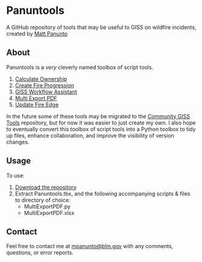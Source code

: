 # Panuntools

A GitHub repository of tools that may be useful to GISS on wildfire incidents, created by [Matt Panunto](https://github.com/mpanunto)

## About

Panuntools is a *very* cleverly named toolbox of script tools.

1. [Calculate Ownership](docs/README_CalculateOwnership.md)
2. [Create Fire Progression](docs/README_CreateFireProgression.md)
3. [GISS Workflow Assistant](docs/README_CalculateEventGeometry_CopyGDB.md)
4. [Multi Export PDF](docs/README_MultiExportPDF.md)
5. [Update Fire Edge](docs/README_UpdateFireEdge.md)

In the future some of these tools may be migrated to the [Community GISS Tools](https://github.com/smHooper/giss_community_tools) repository, but for now it was easier to just create my own. I also hope to eventually convert this toolbox of script tools into a Python toolbox to tidy up files, enhance collaboration, and improve the visibility of version changes.

## Usage

To use:
1. [Download the repository](https://github.com/mpanunto/Panuntools/archive/refs/heads/main.zip)
2. Extract Panuntools.tbx, and the following accompanying scripts & files to directory of choice:
    - MultiExportPDF.py
    - MultiExportPDF.xlsx



## Contact
Feel free to contact me at mpanunto@blm.gov with any comments, questions, or error reports.
